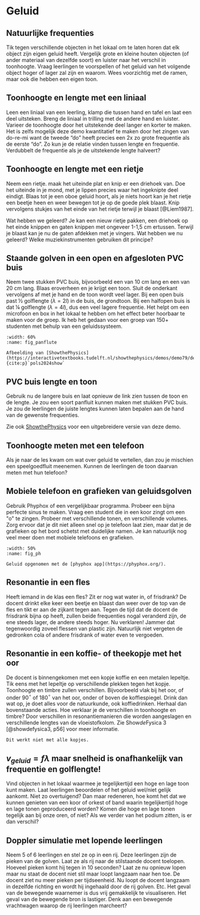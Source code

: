 # Geluid

## Natuurlijke frequenties
Tik tegen verschillende objecten in het lokaal om te laten horen dat elk object zijn eigen geluid heeft. Vergelijk grote en kleine houten objecten (of ander materiaal van dezelfde soort) en luister naar het verschil in toonhoogte. Vraag leerlingen te voorspellen of het geluid van het volgende object hoger of lager zal zijn en waarom. Wees voorzichtig met de ramen, maar ook die hebben een eigen toon. 

## Toonhoogte en lengte met een liniaal
Leen een liniaal van een leerling, klamp die tussen hand en tafel en laat een deel uitsteken. Breng de liniaal in trilling met de andere hand en luister. Varieer de toonhoogte door het uitstekende deel langer en korter te maken. Het is zelfs mogelijk deze demo kwantitatief te maken door het zingen van do-re-mi want de tweede “do” heeft precies een 2x zo grote frequentie als de eerste “do”. Zo kun je de relatie vinden tussen lengte en frequentie. Verdubbelt de frequentie als je de uitstekende lengte halveert?

## Toonhoogte en lengte met een rietje
Neem een rietje. maak het uiteinde plat en knip er een driehoek van. Doe het uiteinde in je mond, met je lippen precies waar het ingeknipte deel eindigt. Blaas tot je een oboe geluid hoort, als je niets hoort kan je het rietje een beetje heen en weer bewegen tot je op de goede plek blaast. Knip vervolgens stukjes van het einde van het rietje terwijl je blaast [@Liem1987].

Wat hebben we geleerd? Je kan een nieuw rietje pakken, een driehoek op het einde knippen en gaten knippen met ongeveer 1-1,5 cm ertussen. Terwijl je blaast kan je nu de gaten afdekken met je vingers. Wat hebben we nu geleerd? Welke muziekinstrumenten gebruiken dit principe? 

## Staande golven in een open en afgesloten PVC buis
Neem twee stukken PVC buis, bijvoorbeeld een van 10 cm lang en een van 20 cm lang. Blaas eroverheen en je krijgt een toon. Sluit de onderkant vervolgens af met je hand en de toon wordt veel lager. Bij een open buis past ½ golflengte ($\lambda = 2l$) in de buis, de grondtoon. Bij een halfopen buis is dat ¼ golflengte ($\lambda = 4l$), dus een veel lagere frequentie. Het helpt om een microfoon en box in het lokaal te hebben om het effect beter hoorbaar te maken voor de groep. Ik heb het gedaan voor een groep van 150+ studenten met behulp van een geluidssysteem.  

```{figure} ../images/panflute.jpg
:width: 60%
:name: fig_panflute

Afbeelding van [ShowthePhysics](https://interactivetextbooks.tudelft.nl/showthephysics/demos/demo79/demo79.html) {cite:p}`pols2024show`
```
## PVC buis lengte en toon
Gebruik nu de langere buis en laat opnieuw de link zien tussen de toon en de lengte. Je zou een soort panfluit kunnen maken met stukken PVC buis. Je zou de leerlingen de juiste lengtes kunnen laten bepalen aan de hand van de gewenste frequenties. 

Zie ook [ShowthePhysics](https://interactivetextbooks.tudelft.nl/showthephysics/demos/demo79/demo79.html) voor een uitgebreidere versie van deze demo.

## Toonhoogte meten met een telefoon
Als je naar de les kwam om wat over geluid te vertellen, dan zou je mischien een speelgoedfluit meenemen. Kunnen de leerlingen de toon daarvan meten met hun telefoon?

## Mobiele telefoon en grafieken van geluidsgolven
Gebruik Phyphox of een vergelijkbaar programma. Probeer een bijna perfecte sinus te maken. Vraag een student die in een koor zingt om een "o" te zingen. Probeer met verschillende tonen, en verschillende volumes. Zorg ervoor dat je dit niet alleen snel op je telefoon laat zien, maar dat je de grafieken op het bord schetst met duidelijke namen. Je kan natuurlijk nog veel meer doen met mobiele telefoons en grafieken. 

```{figure} ../images/phyphox_sound.*
:width: 50%
:name: fig_ph

Geluid opgenomen met de [phyphox app](https://phyphox.org/).
```

## Resonantie in een fles 
Heeft iemand in de klas een fles? Zit er nog wat water in, of frisdrank? De docent drinkt elke keer een beetje en blaast dan weer over de top van de fles en tikt er aan de zijkant tegen aan. Tegen de tijd dat de docent de frisdrank bijna op heeft, zullen beide frequenties nogal veranderd zijn, de ene steeds lager, de andere steeds hoger. Nu verklaren! Jammer dat tegenwoordig zoveel flessen van plastic zijn. Natuurlijk niet vergeten de gedronken cola of andere frisdrank of water even te vergoeden.

## Resonantie in een koffie- of theekopje met het oor
De docent is binnengekomen met een kopje koffie en een metalen lepeltje. Tik eens met het lepeltje op verschillende plekken tegen het kopje. Toonhoogte en timbre zullen verschillen. Bijvoorbeeld vlak bij het oor, of onder 90$^{\circ}$  of 180$^{\circ}$ van het oor, onder of boven de koffiespiegel. Drink dan wat op, je doet alles voor de natuurkunde, ook koffiedrinken. Herhaal dan bovenstaande acties. Hoe verklaar je de verschillen in toonhoogte en timbre? Door verschillen in resonantiemanieren die worden aangeslagen en verschillende lengtes van de vloeistofkolom. Zie Show*de*Fysica 3 [@showdefysica3, p56] voor meer informatie. 

```{warning}
Dit werkt niet met alle kopjes.
```

## $v_{geluid} = f λ$ maar snelheid is onafhankelijk van frequentie en golflengte! 
Vind objecten in het lokaal waarmee je tegelijkertijd een hoge en lage toon kunt maken. Laat leerlingen beoordelen of het geluid wel/niet gelijk aankomt. Niet zo overtuigend? Dan maar redeneren, hoe komt het dat we kunnen genieten van een koor of orkest of band waarin tegelijkertijd hoge en lage tonen geproduceerd worden? Komen die hoge en lage tonen tegelijk aan bij onze oren, of niet? Als we verder van het podium zitten, is er dan verschil? 

## Doppler simulatie met lopende leerlingen
Neem 5 of 6 leerlingen en stel ze op in een rij. Deze leerlingen zijn de pieken van de golven. Laat ze als rij naar de stilstaande docent toelopen. Hoeveel pieken komt hij tegen in 10 seconden? Laat ze nu opnieuw lopen maar nu staat de docent niet stil maar loopt langzaam naar hen toe. De docent ziet nu meer pieken per tijdseenheid. Nu loopt de docent langzaam in dezelfde richting en wordt hij ingehaald door de rij golven. Etc.   Het geval van de bewegende waarnemer is dus vrij gemakkelijk te visualiseren. Het geval van de bewegende bron is lastiger. Denk aan een bewegende vrachtwagen waarop de rij leerlingen marcheert? 